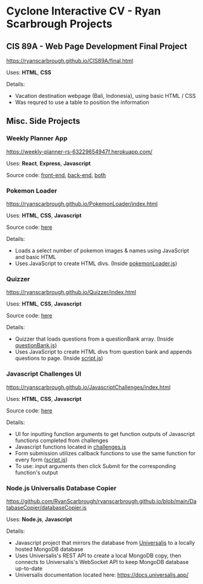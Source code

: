 # Cyclone Interactive CV - Ryan Scarbrough Projects

## CIS 89A - Web Page Development Final Project
https://ryanscarbrough.github.io/CIS89A/final.html

Uses: **HTML**, **CSS**

Details:
- Vacation destination webpage (Bali, Indonesia), using basic HTML / CSS
- Was requred to use a table to position the information

## Misc. Side Projects

### Weekly Planner App
https://weekly-planner-rs-63229654947f.herokuapp.com/

Uses: **React**, **Express**, **Javascript**

Source code: [front-end](https://github.com/RyanScarbrough/ryanscarbrough.github.io/blob/main/WeeklyPlanner/Frontend/src/App.css), [back-end](https://github.com/RyanScarbrough/ryanscarbrough.github.io/blob/main/WeeklyPlanner/Backend/index.js), [both](https://github.com/RyanScarbrough/ryanscarbrough.github.io/tree/main/WeeklyPlanner)

### Pokemon Loader
https://ryanscarbrough.github.io/PokemonLoader/index.html

Uses: **HTML**, **CSS**, **Javascript**

Source code: [here](https://github.com/RyanScarbrough/ryanscarbrough.github.io/tree/main/PokemonLoader)

Details:
- Loads a select number of pokemon images & names using JavaScript and basic HTML
- Uses JavaScript to create HTML divs. (Inside [pokemonLoader.js](https://ryanscarbrough.github.io/PokemonLoader/pokemonLoader.js))

### Quizzer
https://ryanscarbrough.github.io/Quizzer/index.html

Uses: **HTML**, **CSS**, **Javascript**

Source code: [here](https://github.com/RyanScarbrough/ryanscarbrough.github.io/tree/main/Quizzer)

Details:
- Quizzer that loads questions from a questionBank array. (Inside [questionBank.js](https://github.com/RyanScarbrough/ryanscarbrough.github.io/blob/main/Quizzer/questionBank.js))
- Uses JavaScript to create HTML divs from question bank and appends questions to page. (Inside [script.js](https://github.com/RyanScarbrough/ryanscarbrough.github.io/blob/main/Quizzer/script.js))

### Javascript Challenges UI
https://ryanscarbrough.github.io/JavascriptChallenges/index.html

Uses: **HTML**, **CSS**, **Javascript**

Source code: [here](https://github.com/RyanScarbrough/ryanscarbrough.github.io/tree/main/JavascriptChallenges)

Details:
- UI for inputting function arguments to get function outputs of Javascript functions completed from challenges
- Javascript functions located in [challenges.js](https://ryanscarbrough.github.io/JavascriptChallenges/challenges.js)
- Form submission utilizes callback functions to use the same function for every form ([script.js](https://ryanscarbrough.github.io/JavascriptChallenges/script.js))
- To use: input arguments then click Submit for the corresponding function's output

### Node.js Universalis Database Copier
https://github.com/RyanScarbrough/ryanscarbrough.github.io/blob/main/DatabaseCopier/databaseCopier.js

Uses: **Node.js**, **Javascript**

Details:
- Javascript project that mirrors the database from [Universalis](https://universalis.app/) to a locally hosted MongoDB database
- Uses Universalis's REST API to create a local MongoDB copy, then connects to Universalis's WebSocket API to keep MongoDB database up-to-date
- Universalis documentation located here: https://docs.universalis.app/
